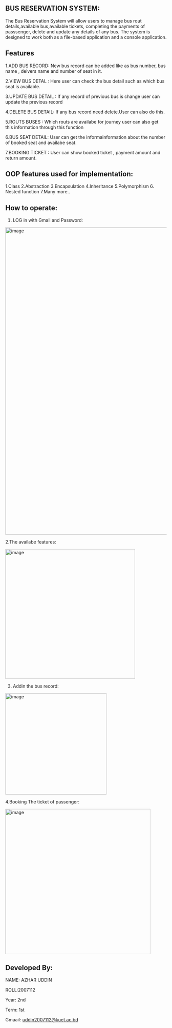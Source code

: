## BUS RESERVATION SYSTEM:

The Bus Reservation System will allow users to manage bus rout details,available bus,available tickets, completing the payments of passsenger, delete and update any details of any bus. The system is designed to work both as a file-based application and a console application.

## Features


1.ADD BUS RECORD:
 New bus record can be added like as   bus    number, bus name , deivers name and number of seat in it.

2.VIEW BUS DETAL :
Here user can check the bus detail such as which bus seat is available.

3.UPDATE BUS DETAIL :
If any record of previous  bus is change user can update the previous record

4.DELETE BUS DETAIL:
If any bus record need delete.User can also do this.

5.ROUTS BUSES :
Which routs are availabe for journey user can also get this information through this function

6.BUS SEAT DETAIL:
 User can get the informainformation about the number of booked seat and availabe seat.

 7.BOOKING TICKET :
 User can show booked ticket , payment amount and return amount.

## OOP features used for implementation:

1.Class
2.Abstraction
3.Encapsulation
4.Inheritance
5.Polymorphism
6. Nested function
7.Many more..

## How to operate:
1. LOG in with Gmail and Password:

<img width="959" alt="image" src="https://github.com/azharbhuiya112/OOPPROJECT/assets/134313606/8d368787-d123-44c7-95bb-94c42b2329fc">


2.The availabe features:

<img width="405" alt="image" src="https://github.com/azharbhuiya112/OOPPROJECT/assets/134313606/69cf042b-0b7e-4273-830b-efc8b3d7ed4c">


3. Addin the bus record:

<img width="316" alt="image" src="https://github.com/azharbhuiya112/OOPPROJECT/assets/134313606/49cdbcfe-e5ab-44d2-a218-732c38ec9432">


4.Booking The ticket of passenger:

<img width="453" alt="image" src="https://github.com/azharbhuiya112/OOPPROJECT/assets/134313606/ded463e0-fc51-46ec-80aa-dcae052e27c5">


## Developed By:
NAME: AZHAR UDDIN

ROLL:2007112

Year: 2nd

Term: 1st

Gmaail: uddin2007112@kuet.ac.bd






